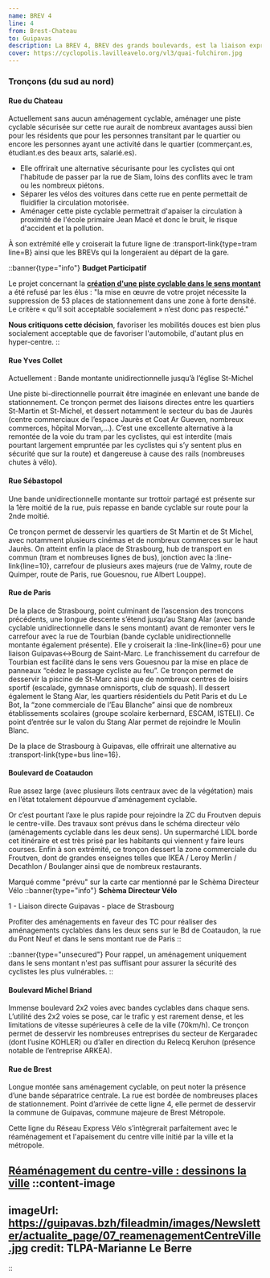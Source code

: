 ```yaml
---
name: BREV 4
line: 4
from: Brest-Chateau
to: Guipavas
description: La BREV 4, BREV des grands boulevards, est la liaison express "nord/sud" de Brest. Dans le centre, elle donnera entre autre une une alternative crédible à rouler entre les rails du tram. Une personne habitant à Guipavas et travaillant bas de Siam n'aurait besoin que d'environ 25min de trajet.
cover: https://cyclopolis.lavilleavelo.org/vl3/quai-fulchiron.jpg
---
```


### Tronçons (du sud au nord)

#### Rue du Chateau

Actuellement sans aucun aménagement cyclable, aménager une piste cyclable sécurisée sur cette rue aurait de nombreux avantages aussi bien pour les résidents que pour les personnes transitant par le quartier ou encore les personnes ayant une activité dans le quartier (commerçant.es, étudiant.es des beaux arts, salarié.es).

* Elle offrirait une alternative sécurisante pour les cyclistes qui ont l'habitude de passer par la rue de Siam, loins des conflits avec le tram ou les nombreux piétons.
* Séparer les vélos des voitures dans cette rue en pente permettait de fluidifier la circulation motorisée.
* Aménager cette piste cyclable permettrait d'apaiser la circulation à proximité de l'école primaire Jean Macé et donc le bruit, le risque d'accident et la pollution.

À son extrémité elle y croiserait la future ligne de :transport-link{type=tram line=B} ainsi que les BREVs qui la longeraient au départ de la gare.

::banner{type="info"}
**Budget Participatif**

Le projet concernant la [**création d'une piste cyclable dans le sens montant**](https://jeparticipe.brest.fr/project/budget-participatif-saison-4/collect/proposez-vos-projets/proposals/creation-dune-piste-cyclable-rue-du-chateau
) a été refusé par les élus : "la mise en œuvre de votre projet nécessite la suppression de 53 places de stationnement dans une zone à forte densité. Le critère « qu’il soit acceptable socialement » n’est donc pas respecté."

**Nous critiquons cette décision**, favoriser les mobilités douces est bien plus socialement acceptable que de favoriser l'automobile, d'autant plus en hyper-centre.
::

#### Rue Yves Collet
Actuellement : Bande montante unidirectionnelle jusqu’à l’église St-Michel

Une piste bi-directionnelle pourrait être imaginée en enlevant une bande de stationnement.
Ce tronçon permet des liaisons directes entre les quartiers St-Martin et St-Michel, et dessert notamment le secteur du bas de Jaurès (centre commerciaux de l’espace Jaurès et Coat Ar Gueven, nombreux commerces, hôpital Morvan,...). C’est une excellente alternative à la remontée de la voie du tram par les cyclistes, qui est interdite (mais pourtant largement empruntée par les cyclistes qui s’y sentent plus en sécurité que sur la route) et dangereuse à cause des rails (nombreuses chutes à vélo).

#### Rue Sébastopol

Une bande unidirectionnelle montante sur trottoir partagé est présente sur la 1ère moitié de la rue, puis repasse en bande cyclable sur route pour la 2nde moitié.

Ce tronçon permet de desservir les quartiers de St Martin et de St Michel, avec notamment plusieurs cinémas et de nombreux commerces sur le haut Jaurès. On atteint enfin la place de Strasbourg, hub de transport en commun (tram et nombreuses lignes de bus), jonction avec la :line-link{line=10}, carrefour de plusieurs axes majeurs (rue de Valmy, route de Quimper, route de Paris, rue Gouesnou, rue Albert Louppe).

#### Rue de Paris

De la place de Strasbourg, point culminant de l’ascension des tronçons précédents, une longue descente s’étend jusqu’au Stang Alar (avec bande cyclable unidirectionnelle dans le sens montant) avant de remonter vers le carrefour avec la rue de Tourbian (bande cyclable unidirectionnelle montante également présente). Elle y croiserait la :line-link{line=6} pour une liaison Guipavas<->Bourg de Saint-Marc. Le franchissement du carrefour de Tourbian est facilité dans le sens vers Gouesnou par la mise en place de panneaux “cédez le passage cycliste au feu”. Ce tronçon permet de desservir la piscine de St-Marc ainsi que de nombreux centres de loisirs sportif (escalade, gymnase omnisports, club de squash). Il dessert également le Stang Alar, les quartiers résidentiels du Petit Paris et du Le Bot, la “zone commerciale de l’Eau Blanche” ainsi que de nombreux établissements scolaires (groupe scolaire kerbernard, ESCAM, ISTELI). Ce point d’entrée sur le valon du Stang Alar permet de rejoindre le Moulin Blanc.

De la place de Strasbourg à Guipavas, elle offrirait une alternative au :transport-link{type=bus line=16}.

#### Boulevard de Coataudon

Rue assez large (avec plusieurs îlots centraux avec de la végétation) mais en l’état totalement dépourvue d'aménagement cyclable.

Or c’est pourtant l’axe le plus rapide pour rejoindre la ZC du Froutven depuis le centre-ville. Des travaux sont prévus dans le schéma directeur vélo (aménagements cyclable dans les deux sens). Un supermarché LIDL borde cet itinéraire et est très prisé par les habitants qui viennent y faire leurs courses. Enfin à son extrémité, ce tronçon dessert la zone commerciale du Froutven, dont de grandes enseignes telles que IKEA / Leroy Merlin / Decathlon / Boulanger ainsi que de nombreux restaurants.


Marqué comme "prévu" sur la carte car mentionné par le Schèma Directeur Vélo
::banner{type="info"}
**Schèma Directeur Vélo**

1 - Liaison directe Guipavas - place de Strasbourg

Profiter des aménagements en faveur des TC pour réaliser des aménagements cyclables dans les deux sens sur le Bd de Coataudon, la rue du Pont Neuf et dans le sens montant rue de Paris
::

::banner{type="unsecured"}
Pour rappel, un aménagement uniquement dans le sens montant n'est pas suffisant pour assurer la sécurité des cyclistes les plus vulnérables.
::

#### Boulevard Michel Briand
Immense boulevard 2x2 voies avec bandes cyclables dans chaque sens. L’utilité des 2x2 voies se pose, car le trafic y est rarement dense, et les limitations de vitesse supérieures à celle de la ville (70km/h). Ce tronçon permet de desservir les nombreuses entreprises du secteur de Kergaradec (dont l’usine KOHLER) ou d’aller en direction du Relecq Keruhon (présence notable de l’entreprise ARKEA).
#### Rue de Brest

Longue montée sans aménagement cyclable, on peut noter la présence d’une bande séparatrice centrale. La rue est bordée de nombreuses places de stationnement. Point d’arrivée de cette ligne 4, elle permet de desservir la commune de Guipavas, commune majeure de Brest Métropole.

Cette ligne du Réseau Express Vélo s’intègrerait parfaitement avec le réaménagement et l'apaisement du centre ville initié par la ville et la métropole.

[Réaménagement du centre-ville : dessinons la ville](https://guipavas.bzh/pages-speciales/fonctionnalites/actualites-109/reamenagement-du-centre-ville-dessinons-la-ville-4316.html)
::content-image
---
imageUrl: https://guipavas.bzh/fileadmin/images/Newsletter/actualite_page/07_reamenagementCentreVille.jpg
credit: TLPA-Marianne Le Berre
---
::
